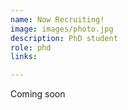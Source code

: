 ```yaml
---
name: Now Recruiting!
image: images/photo.jpg
description: PhD student
role: phd
links:

---
```


Coming soon
